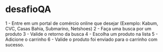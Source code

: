 # desafioQA

1 - Entre em um portal de comércio online que desejar (Exemplo: Kabum, CVC, Casas Bahia, Submarino, 
Netshoes) 
2 - Faça uma busca por um produto 
3 - Valide o retorno da busca 
4 - Escolha um produto na lista 
5 - Adicione o carrinho 
6 - Valide o produto foi enviado para o carrinho com sucesso.
